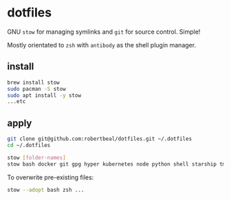 # dotfiles

GNU `stow` for managing symlinks and `git` for source control. Simple!

Mostly orientated to `zsh` with `antibody` as the shell plugin manager.

## install

```bash
brew install stow
sudo pacman -S stow
sudo apt install -y stow
...etc
```

## apply

```bash
git clone git@github.com:robertbeal/dotfiles.git ~/.dotfiles
cd ~/.dotfiles

stow [folder-names]
stow bash docker git gpg hyper kubernetes node python shell starship tmux vim zsh
```

To overwrite pre-existing files:

```bash
stow --adopt bash zsh ...
```
